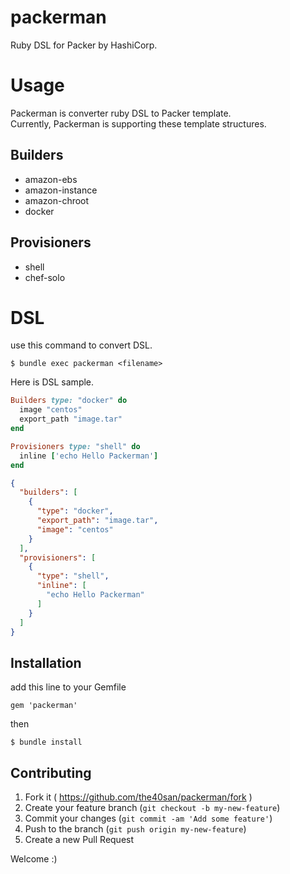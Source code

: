 # packerman
Ruby DSL for Packer by HashiCorp.

# Usage

Packerman is converter ruby DSL to Packer template.<br>
Currently, Packerman is supporting these template structures.

## Builders
* amazon-ebs
* amazon-instance
* amazon-chroot
* docker

## Provisioners
* shell
* chef-solo

# DSL

use this command to convert DSL.

```
$ bundle exec packerman <filename>
```

Here is DSL sample.

```rb:sample.rb
Builders type: "docker" do
  image "centos"
  export_path "image.tar"
end

Provisioners type: "shell" do
  inline ['echo Hello Packerman']
end
```

```json:sample.json
{
  "builders": [
    {
      "type": "docker",
      "export_path": "image.tar",
      "image": "centos"
    }
  ],
  "provisioners": [
    {
      "type": "shell",
      "inline": [
        "echo Hello Packerman"
      ]
    }
  ]
}
```

## Installation
add this line to your Gemfile

```
gem 'packerman'
```

then

```
$ bundle install
```

## Contributing

1. Fork it ( https://github.com/the40san/packerman/fork )
2. Create your feature branch (`git checkout -b my-new-feature`)
3. Commit your changes (`git commit -am 'Add some feature'`)
4. Push to the branch (`git push origin my-new-feature`)
5. Create a new Pull Request

Welcome :)
